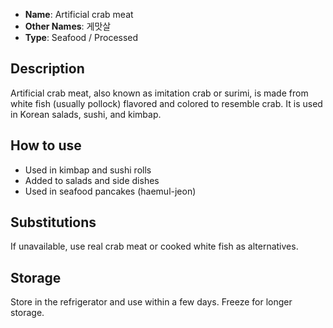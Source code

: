 - **Name**: Artificial crab meat
- **Other Names**: 게맛살
- **Type**: Seafood / Processed

## Description

Artificial crab meat, also known as imitation crab or surimi, is made from white fish (usually pollock) flavored and colored to resemble crab. It is used in Korean salads, sushi, and kimbap.

## How to use

- Used in kimbap and sushi rolls
- Added to salads and side dishes
- Used in seafood pancakes (haemul-jeon)

## Substitutions

If unavailable, use real crab meat or cooked white fish as alternatives.

## Storage

Store in the refrigerator and use within a few days. Freeze for longer storage. 